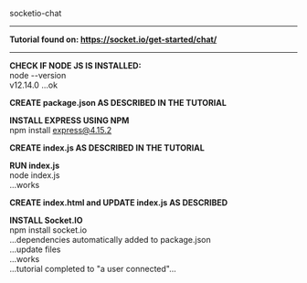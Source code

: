socketio-chat
*************
**Tutorial found on: https://socket.io/get-started/chat/**
*************
**CHECK IF NODE JS IS INSTALLED:**  
    node --version  
    v12.14.0
    ...ok

**CREATE package.json AS DESCRIBED IN THE TUTORIAL**  

**INSTALL EXPRESS USING NPM**  
    npm install express@4.15.2  

**CREATE index.js AS DESCRIBED IN THE TUTORIAL**  

**RUN index.js**  
    node index.js  
    ...works

**CREATE index.html and UPDATE index.js AS DESCRIBED** 

**INSTALL Socket.IO**  
    npm install socket.io  
    ...dependencies automatically added to package.json  
    ...update files  
    ...works  
    ...tutorial completed to "a user connected"...










